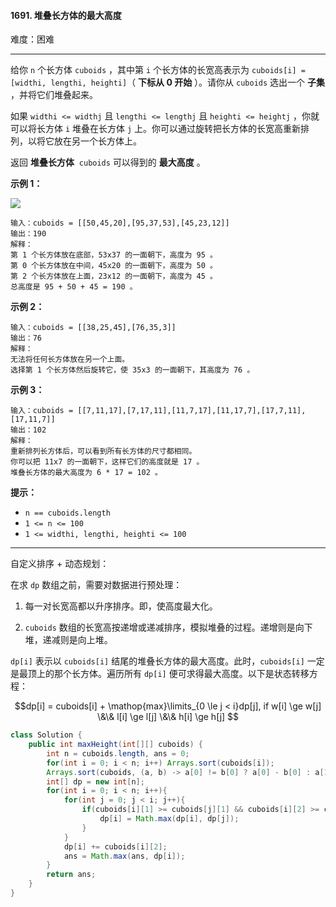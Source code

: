 #### 1691. 堆叠长方体的最大高度

难度：困难

---

给你 `n` 个长方体 `cuboids` ，其中第 `i` 个长方体的长宽高表示为 `cuboids[i] = [widthi, lengthi, heighti]`（ **下标从 0 开始** ）。请你从 `cuboids` 选出一个  **子集**  ，并将它们堆叠起来。

如果 `widthi <= widthj` 且 `lengthi <= lengthj` 且 `heighti <= heightj` ，你就可以将长方体 `i` 堆叠在长方体 `j` 上。你可以通过旋转把长方体的长宽高重新排列，以将它放在另一个长方体上。

返回  **堆叠长方体**  `cuboids` 可以得到的  **最大高度**  。

 **示例 1：** 

 **![](https://assets.leetcode-cn.com/aliyun-lc-upload/uploads/2020/12/12/image.jpg)** 

```
输入：cuboids = [[50,45,20],[95,37,53],[45,23,12]]
输出：190
解释：
第 1 个长方体放在底部，53x37 的一面朝下，高度为 95 。
第 0 个长方体放在中间，45x20 的一面朝下，高度为 50 。
第 2 个长方体放在上面，23x12 的一面朝下，高度为 45 。
总高度是 95 + 50 + 45 = 190 。
```

 **示例 2：** 

```
输入：cuboids = [[38,25,45],[76,35,3]]
输出：76
解释：
无法将任何长方体放在另一个上面。
选择第 1 个长方体然后旋转它，使 35x3 的一面朝下，其高度为 76 。
```

 **示例 3：** 

```
输入：cuboids = [[7,11,17],[7,17,11],[11,7,17],[11,17,7],[17,7,11],[17,11,7]]
输出：102
解释：
重新排列长方体后，可以看到所有长方体的尺寸都相同。
你可以把 11x7 的一面朝下，这样它们的高度就是 17 。
堆叠长方体的最大高度为 6 * 17 = 102 。
```

 **提示：** 

*   `n == cuboids.length`
*   `1 <= n <= 100`
*   `1 <= widthi, lengthi, heighti <= 100`

---
自定义排序 + 动态规划：

在求 `dp` 数组之前，需要对数据进行预处理：

1. 每一对长宽高都以升序排序。即，使高度最大化。

2. `cuboids` 数组的长宽高按递增或递减排序，模拟堆叠的过程。递增则是向下堆，递减则是向上堆。

`dp[i]` 表示以 `cuboids[i]` 结尾的堆叠长方体的最大高度。此时，`cuboids[i]` 一定是最顶上的那个长方体。遍历所有 `dp[i]` 便可求得最大高度。以下是状态转移方程：

$$dp[i] = cuboids[i] + \mathop{max}\limits_{0 \le j < i}dp[j], if w[i] \ge w[j] \&\& l[i] \ge l[j] \&\& h[i] \ge h[j] $$

```java
class Solution {
    public int maxHeight(int[][] cuboids) {
        int n = cuboids.length, ans = 0;
        for(int i = 0; i < n; i++) Arrays.sort(cuboids[i]);
        Arrays.sort(cuboids, (a, b) -> a[0] != b[0] ? a[0] - b[0] : a[1] != b[1] ? a[1] - b[1] : a[2] - b[2]);
        int[] dp = new int[n];
        for(int i = 0; i < n; i++){
            for(int j = 0; j < i; j++){
                if(cuboids[i][1] >= cuboids[j][1] && cuboids[i][2] >= cuboids[j][2]){
                    dp[i] = Math.max(dp[i], dp[j]);
                }
            }
            dp[i] += cuboids[i][2];
            ans = Math.max(ans, dp[i]);
        }
        return ans;
    }
}
```